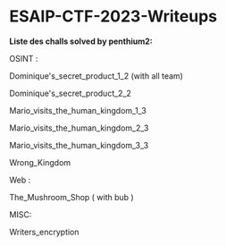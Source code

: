 # ESAIP-CTF-2023-Writeups

**Liste des challs solved by penthium2:**

OSINT :

Dominique's_secret_product_1_2 (with all team)

Dominique's_secret_product_2_2

Mario_visits_the_human_kingdom_1_3

Mario_visits_the_human_kingdom_2_3

Mario_visits_the_human_kingdom_3_3

Wrong_Kingdom

Web :

The_Mushroom_Shop ( with bub )

MISC: 

Writers_encryption

